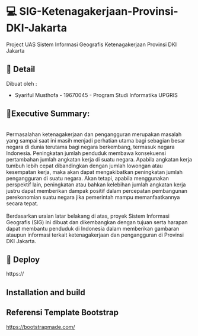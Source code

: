 # 💻 SIG-Ketenagakerjaan-Provinsi-DKI-Jakarta
Project UAS Sistem Informasi Geografis Ketenagakerjaan Provinsi DKI Jakarta

## 📃 Detail
Dibuat oleh : <br>
  - Syariful Musthofa - 19670045 - Program Studi Informatika UPGRIS

## 📌Executive Summary:
  <br>Permasalahan ketenagakerjaan dan pengangguran merupakan masalah yang sampai saat ini masih menjadi perhatian utama bagi sebagian besar negara di dunia terutama bagi negara berkembang, termasuk negara Indonesia. Peningkatan jumlah penduduk membawa konsekuensi pertambahan jumlah angkatan kerja di suatu negara. Apabila angkatan kerja tumbuh lebih cepat dibandingkan dengan jumlah lowongan atau kesempatan kerja, maka akan dapat mengakibatkan peningkatan jumlah pengangguran di suatu negara. Akan tetapi, apabila menggunakan perspektif lain, peningkatan atau bahkan kelebihan jumlah angkatan kerja justru dapat memberikan dampak positif dalam percepatan pembangunan perekonomian suatu negara jika pemerintah mampu memanfaatkannya secara tepat. <br><br>
   Berdasarkan uraian latar belakang di atas, proyek Sistem Informasi Geografis (SIG) ini dibuat dan dikembangkan dengan tujuan serta harapan dapat membantu penduduk di Indonesia dalam memberikan gambaran ataupun informasi terkait ketenagakerjaan dan pengangguran di Provinsi DKI Jakarta.

## :rocket: Deploy
  https://
  
## Installation and build 

## Referensi Template Bootstrap 
https://bootstrapmade.com/
